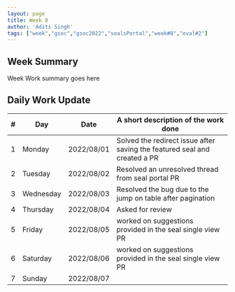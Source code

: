 ```yaml
---
layout: page
title: Week 8
author: 'Aditi Singh'
tags: ["week","gsoc","gsoc2022","sealsPortal","week#8","eval#2"]
---
```


## Week Summary

Week Work summary goes here 

## Daily Work Update

|\#|Day|Date|A short description of the work done|  
|---	|---	|---	|---	|  
|1   	| Monday 	|   2022/08/01	| Solved the redirect issue after saving the featured seal and created a PR |  
|2   	| Tuesday  	|   2022/08/02	| Resolved an unresolved thread from seal portal PR	|  
|3   	| Wednesday |  2022/08/03 	| Resolved the bug due to the jump on table after pagination |  
|4   	| Thursday  |   2022/08/04	|  Asked for review |  
|5   	| Friday  	|   2022/08/05	| worked on suggestions provided in the seal single view PR |  
|6   	| Saturday  |  2022/08/06	| worked on suggestions provided in the seal single view PR |  
|7   	| Sunday  	|   2022/08/07	|  |  
